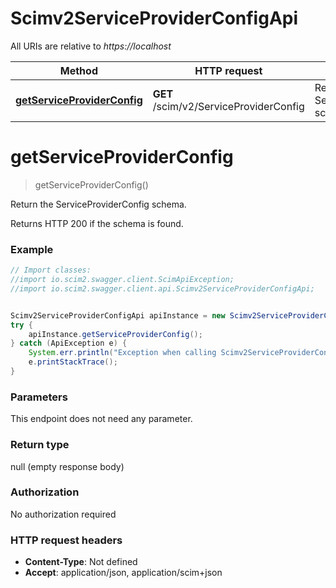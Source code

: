 # Scimv2ServiceProviderConfigApi

All URIs are relative to *https://localhost*

Method | HTTP request | Description
------------- | ------------- | -------------
[**getServiceProviderConfig**](Scimv2ServiceProviderConfigApi.md#getServiceProviderConfig) | **GET** /scim/v2/ServiceProviderConfig | Return the ServiceProviderConfig schema.


<a name="getServiceProviderConfig"></a>
# **getServiceProviderConfig**
> getServiceProviderConfig()

Return the ServiceProviderConfig schema.

Returns HTTP 200 if the schema is found.

### Example
```java
// Import classes:
//import io.scim2.swagger.client.ScimApiException;
//import io.scim2.swagger.client.api.Scimv2ServiceProviderConfigApi;


Scimv2ServiceProviderConfigApi apiInstance = new Scimv2ServiceProviderConfigApi();
try {
    apiInstance.getServiceProviderConfig();
} catch (ApiException e) {
    System.err.println("Exception when calling Scimv2ServiceProviderConfigApi#getServiceProviderConfig");
    e.printStackTrace();
}
```

### Parameters
This endpoint does not need any parameter.

### Return type

null (empty response body)

### Authorization

No authorization required

### HTTP request headers

 - **Content-Type**: Not defined
 - **Accept**: application/json, application/scim+json

